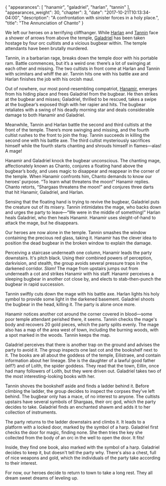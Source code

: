 {
    "appearances": [
        "hanamir",
        "galadriel",
        "harlan",
        "tannin"
    ],
    "appearances_weight": 30,
    "chapter": 3,
    "date": "2017-10-21T10:13:34-04:00",
    "description": "A confrontation with sinister forces in a holy place.",
    "title": "The Annunciation of Chanto"
}

We left our heroes on a terrifying cliffhanger. While [Harlan](/characters/harlan/) and [Tannin](/characters/tannin/) face a shower of arrows from above the temple, [Galadriel](/characters/galadriel/) has been taken hostage by four orc cultists and a vicious bugbear within. The temple attendants have been brutally murdered.

Tannin, in a barbarian rage, breaks down the temple door with his portable ram. Battle commences, but it’s a weird one: there’s a lot of swinging at each other and missing. The two cultists in front come at Harlan and Tannin with scimitars and whiff the air. Tannin hits one with his battle axe and Harlan finishes the job with his orcish maul. 

Out of nowhere, our most pond-resembling compatriot, [Hanamir](/characters/hanamir/), emerges from his hiding place and frees Galadriel from the bugbear. He then strikes at the bugbear and misses; Galadriel, thrilled to be rescued, takes a swipe at the bugbear’s exposed thigh with her rapier and hits. The bugbear retaliates with a swing of his deadly morning star and deals considerable damage to both Hanamir and Galadriel. 

Meanwhile, Tannin and Harlan battle the second and third cultists at the front of the temple. There’s more swinging and missing, and the fourth cultist rushes to the front to join the fray. Tannin succeeds in killing the second one with his battle axe. The third cultist mysteriously sacrifices himself while the fourth starts chanting and shrouds himself in flames—alas! A mage! 

Hanamir and Galadriel knock the bugbear unconscious. The chanting mage, affectionately known as Chanto, conjures a floating hand above the bugbear’s body, and uses magic to disappear and reappear in the corner of the temple. When Hanamir confronts him, Chanto demands to know our heroes’ purpose. “To learn what threatens the moon!” Hanamir replies. Chanto retorts, “Shargaas threatens the moon!” and conjures three darts that hit Hanamir, Galadriel, and Harlan. 

Sensing that the floating hand is trying to revive the bugbear, Galadriel puts the creature out of its misery. Tannin intimidates the mage, who backs down and urges the party to leave—“We were in the middle of something!" Harlan heals Galadriel, who then heals Hanamir. Hanamir uses sleight-of-hand to attack the mage, but he disappears.

Our heroes are now alone in the temple. Tannin smashes the window containing the precious red glass, taking it. Hanamir has the clever idea to position the dead bugbear in the broken window to explain the damage.

Perceiving a staircase underneath one column, Hanamir leads the party downstairs. It's pitch black. Using their combined powers of perception, darkvision, and stealth, the group avoids several pressure traps in the darkened corridor. _Slam!_ The mage from upstairs jumps out from underneath a cot and strikes Hanamir with his staff. Hanamir perceives a sleeping bugbear in another cot close by, and elects to stab-then-punch the bugbear in rapid succession. 

Tannin swiftly cuts down the mage with his battle axe. Harlan lights his holy symbol to provide some light in the darkened basement. Galadriel shoots the bugbear in the head, killing it. The party is alone once more.

Hanamir notices another cot around the corner covered in blood—some poor temple attendant perished there, it seems. Tannin checks the mage's body and recovers 20 gold pieces, which the party splits evenly. The mage also has a map of the area west of town, including the burning woods, with a spot marked in the woods. Tannin keeps the map.

Galadriel perceives that there is another trap on the ground and advises the party to avoid it. The group inspects one last cot and the bookshelf next to it. The books are all about the goddess of the temple, Eilistraee, and contain information about her lineage. She is the daughter of a lawful good father (elf?) and of Lolth, the spider goddess. They read that the town, Eillin, once had many followers of Lolth, but they were driven out. Galadriel takes two of the most interesting-looking books with her.

Tannin shoves the bookshelf aside and finds a ladder behind it. Before climbing the ladder, the group decides to inspect the corpses they've left behind. The bugbear only has a mace, of no interest to anyone. The cultists upstairs have several symbols of Shargaas, their orc god, which the party decides to take. Galadriel finds an enchanted shawm and adds it to her collection of instruments. 

The party returns to the ladder downstairs and climbs it. It leads to a platform with a locked door, marked by the symbol of a harp. Galadriel first checks the door for magic, finding none. She then tries the key she collected from the body of an orc in the well to open the door. It fits! 

Inside, they find one book, also marked with the symbol of a harp. Galadriel decides to keep it, but doesn't tell the party why. There's also a chest, full of nice weapons and gold, which the individuals of the party take according to their interest. 

For now, our heroes decide to return to town to take a long rest. They all dream sweet dreams of leveling up.
